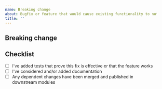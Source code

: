 ```yaml
---
name: Breaking change
about: Bugfix or feature that would cause existing functionality to not work as expected
title: ''
---
```


## Breaking change

[//]: # (Describe the big picture of your change here and communicate why we should accept this pull request. Be sure to link the related discussion or issue!)

## Checklist

- [ ] I've added tests that prove this fix is effective or that the feature works
- [ ] I've considered and/or added documentation
- [ ] Any dependent changes have been merged and published in downstream modules
